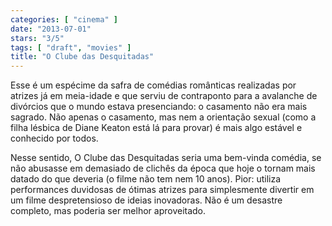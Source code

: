 ```yaml
---
categories: [ "cinema" ]
date: "2013-07-01"
stars: "3/5"
tags: [ "draft", "movies" ]
title: "O Clube das Desquitadas"
---
```

Esse é um espécime da safra de comédias românticas realizadas por
atrizes já em meia-idade e que serviu de contraponto para a avalanche
de divórcios que o mundo estava presenciando: o casamento não era
mais sagrado. Não apenas o casamento, mas nem a orientação sexual
(como a filha lésbica de Diane Keaton está lá para provar) é mais
algo estável e conhecido por todos.

Nesse sentido, O Clube das Desquitadas seria uma bem-vinda comédia,
se não abusasse em demasiado de clichês da época que hoje o tornam
mais datado do que deveria (o filme não tem nem 10 anos). Pior: utiliza
performances duvidosas de ótimas atrizes para simplesmente divertir em um
filme despretensioso de ideias inovadoras. Não é um desastre completo,
mas poderia ser melhor aproveitado.

